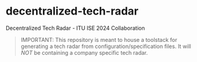 # decentralized-tech-radar
Decentralized Tech Radar - ITU ISE 2024 Collaboration

> IMPORTANT: This repository is meant to house a toolstack for generating a tech radar from configuration/specification files. It will _NOT_ be containing a company specific tech radar.
